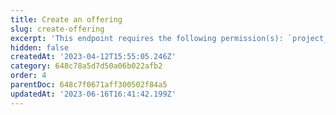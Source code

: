```yaml
---
title: Create an offering
slug: create-offering
excerpt: 'This endpoint requires the following permission(s): `project_configuration:offerings:read_write`.'
hidden: false
createdAt: '2023-04-12T15:55:05.246Z'
category: 648c78a5d7d50a06b022afb2
order: 4
parentDoc: 648c7f0671aff300502f84a5
updatedAt: '2023-06-16T16:41:42.199Z'
---
```

